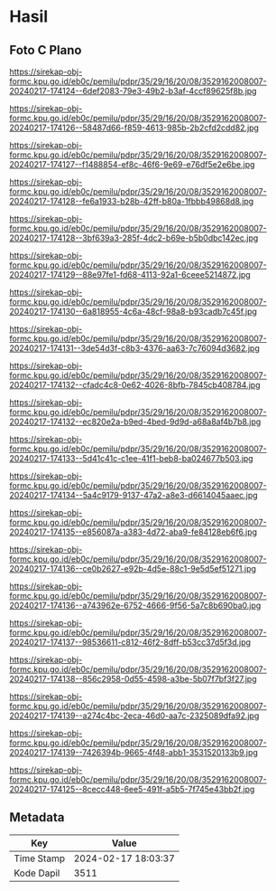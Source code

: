 # Hasil

## Foto C Plano

https://sirekap-obj-formc.kpu.go.id/eb0c/pemilu/pdpr/35/29/16/20/08/3529162008007-20240217-174124--6def2083-79e3-49b2-b3af-4ccf89625f8b.jpg

https://sirekap-obj-formc.kpu.go.id/eb0c/pemilu/pdpr/35/29/16/20/08/3529162008007-20240217-174126--58487d66-f859-4613-985b-2b2cfd2cdd82.jpg

https://sirekap-obj-formc.kpu.go.id/eb0c/pemilu/pdpr/35/29/16/20/08/3529162008007-20240217-174127--f1488854-ef8c-46f6-9e69-e76df5e2e6be.jpg

https://sirekap-obj-formc.kpu.go.id/eb0c/pemilu/pdpr/35/29/16/20/08/3529162008007-20240217-174128--fe6a1933-b28b-42ff-b80a-1fbbb49868d8.jpg

https://sirekap-obj-formc.kpu.go.id/eb0c/pemilu/pdpr/35/29/16/20/08/3529162008007-20240217-174128--3bf639a3-285f-4dc2-b69e-b5b0dbc142ec.jpg

https://sirekap-obj-formc.kpu.go.id/eb0c/pemilu/pdpr/35/29/16/20/08/3529162008007-20240217-174129--88e97fe1-fd68-4113-92a1-6ceee5214872.jpg

https://sirekap-obj-formc.kpu.go.id/eb0c/pemilu/pdpr/35/29/16/20/08/3529162008007-20240217-174130--6a818955-4c6a-48cf-98a8-b93cadb7c45f.jpg

https://sirekap-obj-formc.kpu.go.id/eb0c/pemilu/pdpr/35/29/16/20/08/3529162008007-20240217-174131--3de54d3f-c8b3-4376-aa63-7c76094d3682.jpg

https://sirekap-obj-formc.kpu.go.id/eb0c/pemilu/pdpr/35/29/16/20/08/3529162008007-20240217-174132--cfadc4c8-0e62-4026-8bfb-7845cb408784.jpg

https://sirekap-obj-formc.kpu.go.id/eb0c/pemilu/pdpr/35/29/16/20/08/3529162008007-20240217-174132--ec820e2a-b9ed-4bed-9d9d-a68a8af4b7b8.jpg

https://sirekap-obj-formc.kpu.go.id/eb0c/pemilu/pdpr/35/29/16/20/08/3529162008007-20240217-174133--5d41c41c-c1ee-41f1-beb8-ba024677b503.jpg

https://sirekap-obj-formc.kpu.go.id/eb0c/pemilu/pdpr/35/29/16/20/08/3529162008007-20240217-174134--5a4c9179-9137-47a2-a8e3-d6614045aaec.jpg

https://sirekap-obj-formc.kpu.go.id/eb0c/pemilu/pdpr/35/29/16/20/08/3529162008007-20240217-174135--e856087a-a383-4d72-aba9-fe84128eb6f6.jpg

https://sirekap-obj-formc.kpu.go.id/eb0c/pemilu/pdpr/35/29/16/20/08/3529162008007-20240217-174136--ce0b2627-e92b-4d5e-88c1-9e5d5ef51271.jpg

https://sirekap-obj-formc.kpu.go.id/eb0c/pemilu/pdpr/35/29/16/20/08/3529162008007-20240217-174136--a743962e-6752-4666-9f56-5a7c8b690ba0.jpg

https://sirekap-obj-formc.kpu.go.id/eb0c/pemilu/pdpr/35/29/16/20/08/3529162008007-20240217-174137--98536611-c812-46f2-8dff-b53cc37d5f3d.jpg

https://sirekap-obj-formc.kpu.go.id/eb0c/pemilu/pdpr/35/29/16/20/08/3529162008007-20240217-174138--856c2958-0d55-4598-a3be-5b07f7bf3f27.jpg

https://sirekap-obj-formc.kpu.go.id/eb0c/pemilu/pdpr/35/29/16/20/08/3529162008007-20240217-174139--a274c4bc-2eca-46d0-aa7c-2325089dfa92.jpg

https://sirekap-obj-formc.kpu.go.id/eb0c/pemilu/pdpr/35/29/16/20/08/3529162008007-20240217-174139--7426394b-9665-4f48-abb1-3531520133b9.jpg

https://sirekap-obj-formc.kpu.go.id/eb0c/pemilu/pdpr/35/29/16/20/08/3529162008007-20240217-174125--8cecc448-6ee5-491f-a5b5-7f745e43bb2f.jpg


## Metadata

| Key        | Value               |
| ---------- | ------------------- |
| Time Stamp | 2024-02-17 18:03:37 |
| Kode Dapil | 3511                |



